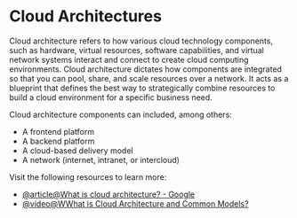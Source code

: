 # Cloud Architectures

Cloud architecture refers to how various cloud technology components, such as hardware, virtual resources, software capabilities, and virtual network systems interact and connect to create cloud computing environments. Cloud architecture dictates how components are integrated so that you can pool, share, and scale resources over a network. It acts as a blueprint that defines the best way to strategically combine resources to build a cloud environment for a specific business need. 

Cloud architecture components can included, among others:

- A frontend platform 
- A backend platform
- A cloud-based delivery model 
- A network (internet, intranet, or intercloud)

Visit the following resources to learn more:

- [@article@What is cloud architecture? - Google](https://cloud.google.com/learn/what-is-cloud-architecture)
- [@video@WWhat is Cloud Architecture and Common Models?](https://www.youtube.com/watch?v=zTP-bx495hU)
